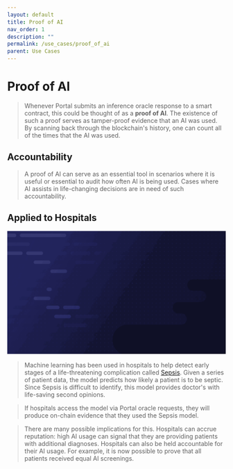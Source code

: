 ```yaml
---
layout: default
title: Proof of AI
nav_order: 1
description: ""
permalink: /use_cases/proof_of_ai
parent: Use Cases
---
```


# Proof of AI
> Whenever Portal submits an inference oracle response to a smart contract, this could be thought of as a **proof of AI**. The existence of such a proof serves as tamper-proof evidence that an AI was used. By scanning back through the blockchain's history, one can count all of the times that the AI was used.

## Accountability
> A proof of AI can serve as an essential tool in scenarios where it is useful or essential to audit how often AI is being used. Cases where AI assists in life-changing decisions are in need of such accountability.  

## Applied to Hospitals
![Workflow](../gifs/proof_of_ai.gif)
> Machine learning has been used in hospitals to help detect early stages of a life-threatening complication called [Sepsis](https://www.theverge.com/c/22927811/medical-algorithm-explainer-sepsis-risk-watch). Given a series of patient data, the model predicts how likely a patient is to be septic. Since Sepsis is difficult to identify, this model provides doctor's with life-saving second opinions. 

> If hospitals access the model via Portal oracle requests, they will produce on-chain evidence that they used the Sepsis model. 

> There are many possible implications for this. Hospitals can accrue reputation: high AI usage can signal that they are providing patients with additional diagnoses. Hospitals can also be held accountable for their AI usage. For example, it is now possible to prove that all patients received equal AI screenings. 


